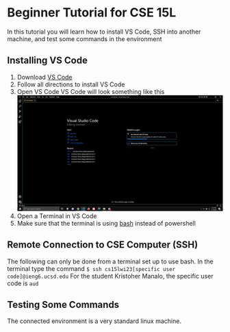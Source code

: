 # Beginner Tutorial for CSE 15L

In this tutorial you will learn how to install VS Code, SSH into another machine, and test some commands in the environment

## Installing VS Code

1. Download [VS Code](https://code.visualstudio.com/)
2. Follow all directions to install VS Code
3. Open VS Code
    VS Code will look something like this
![Image](https://github.com/KristopherManalo/cse15l-lab-reports/blob/main/VSCODE.png?raw=true)
4. Open a Terminal in VS Code
5. Make sure that the terminal is using [bash](https://stackoverflow.com/questions/42606837/how-do-i-use-bash-on-windows-from-the-visual-studio-code-integrated-terminal/50527994#50527994) instead of powershell

## Remote Connection to CSE Computer (SSH)

The following can only be done from a terminal set up to use bash.
In the terminal type the command
```$ ssh cs15lwi23[specific user code]@ieng6.ucsd.edu```
For the student Kristoher Manalo, the specific user code is ```aud```

## Testing Some Commands

The connected environment is a very standard linux machine.
